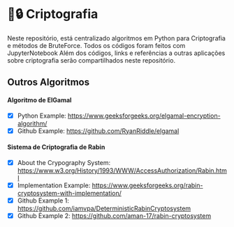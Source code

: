 # 📝🔒 Criptografia
Neste repositório, está centralizado algoritmos em Python para Criptografia e métodos de BruteForce. Todos os códigos foram feitos com JupyterNotebook
Além dos códigos, links e referências a outras aplicações sobre criptografia serão compartilhados neste repositório.

## Outros Algoritmos
#### Algoritmo de ElGamal
- [x] Python Example: https://www.geeksforgeeks.org/elgamal-encryption-algorithm/
- [x] Github Example: https://github.com/RyanRiddle/elgamal

#### Sistema de Criptografia de Rabin
- [x] About the Crypography System: https://www.w3.org/History/1993/WWW/AccessAuthorization/Rabin.html
- [x] Implementation Example: https://www.geeksforgeeks.org/rabin-cryptosystem-with-implementation/
- [x] Github Example 1: https://github.com/iamvpa/DeterministicRabinCryptosystem
- [x] Github Example 2: https://github.com/aman-17/rabin-cryptosystem
